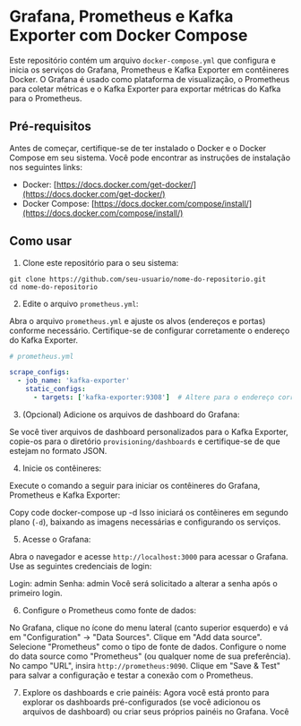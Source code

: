# Grafana, Prometheus e Kafka Exporter com Docker Compose

Este repositório contém um arquivo `docker-compose.yml` que configura e inicia os serviços do Grafana, Prometheus e Kafka Exporter em contêineres Docker. O Grafana é usado como plataforma de visualização, o Prometheus para coletar métricas e o Kafka Exporter para exportar métricas do Kafka para o Prometheus.

## Pré-requisitos

Antes de começar, certifique-se de ter instalado o Docker e o Docker Compose em seu sistema. Você pode encontrar as instruções de instalação nos seguintes links:

- Docker: [https://docs.docker.com/get-docker/](https://docs.docker.com/get-docker/)
- Docker Compose: [https://docs.docker.com/compose/install/](https://docs.docker.com/compose/install/)

## Como usar

1. Clone este repositório para o seu sistema:

```
git clone https://github.com/seu-usuario/nome-do-repositorio.git
cd nome-do-repositorio
```

2. Edite o arquivo `prometheus.yml`:

Abra o arquivo `prometheus.yml` e ajuste os alvos (endereços e portas) conforme necessário. Certifique-se de configurar corretamente o endereço do Kafka Exporter.

```yaml
# prometheus.yml

scrape_configs:
  - job_name: 'kafka-exporter'
    static_configs:
      - targets: ['kafka-exporter:9308']  # Altere para o endereço correto do Kafka Exporter
```

3. (Opcional) Adicione os arquivos de dashboard do Grafana:

Se você tiver arquivos de dashboard personalizados para o Kafka Exporter, copie-os para o diretório `provisioning/dashboards` e certifique-se de que estejam no formato JSON.

4. Inicie os contêineres:

Execute o comando a seguir para iniciar os contêineres do Grafana, Prometheus e Kafka Exporter:

Copy code
docker-compose up -d
Isso iniciará os contêineres em segundo plano (`-d`), baixando as imagens necessárias e configurando os serviços.

5. Acesse o Grafana:

Abra o navegador e acesse `http://localhost:3000` para acessar o Grafana. Use as seguintes credenciais de login:

Login: admin
Senha: admin
Você será solicitado a alterar a senha após o primeiro login.

6. Configure o Prometheus como fonte de dados:

No Grafana, clique no ícone do menu lateral (canto superior esquerdo) e vá em "Configuration" -> "Data Sources".
Clique em "Add data source".
Selecione "Prometheus" como o tipo de fonte de dados.
Configure o nome do data source como "Prometheus" (ou qualquer nome de sua preferência).
No campo "URL", insira `http://prometheus:9090`.
Clique em "Save & Test" para salvar a configuração e testar a conexão com o Prometheus.

7. Explore os dashboards e crie painéis:
Agora você está pronto para explorar os dashboards pré-configurados (se você adicionou os arquivos de dashboard) ou criar seus próprios painéis no Grafana. Você
